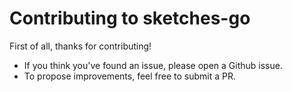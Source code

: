 # Contributing to sketches-go

First of all, thanks for contributing!

* If you think you've found an issue, please open a Github issue.
* To propose improvements, feel free to submit a PR.

